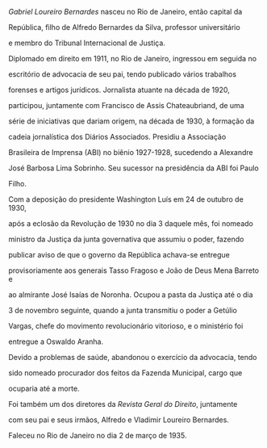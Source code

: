

*Gabriel Loureiro Bernardes* nasceu no Rio de Janeiro, então capital da

República, filho de Alfredo Bernardes da Silva, professor universitário

e membro do Tribunal Internacional de Justiça.



Diplomado em direito em 1911, no Rio de Janeiro, ingressou em seguida no

escritório de advocacia de seu pai, tendo publicado vários trabalhos

forenses e artigos jurídicos. Jornalista atuante na década de 1920,

participou, juntamente com Francisco de Assis Chateaubriand, de uma

série de iniciativas que dariam origem, na década de 1930, à formação da

cadeia jornalística dos Diários Associados. Presidiu a Associação

Brasileira de Imprensa (ABI) no biênio 1927-1928, sucedendo a Alexandre

José Barbosa Lima Sobrinho. Seu sucessor na presidência da ABI foi Paulo

Filho.



Com a deposição do presidente Washington Luís em 24 de outubro de 1930,

após a eclosão da Revolução de 1930 no dia 3 daquele mês, foi nomeado

ministro da Justiça da junta governativa que assumiu o poder, fazendo

publicar aviso de que o governo da República achava-se entregue

provisoriamente aos generais Tasso Fragoso e João de Deus Mena Barreto e

ao almirante José Isaías de Noronha. Ocupou a pasta da Justiça até o dia

3 de novembro seguinte, quando a junta transmitiu o poder a Getúlio

Vargas, chefe do movimento revolucionário vitorioso, e o ministério foi

entregue a Oswaldo Aranha.



Devido a problemas de saúde, abandonou o exercício da advocacia, tendo

sido nomeado procurador dos feitos da Fazenda Municipal, cargo que

ocuparia até a morte.



Foi também um dos diretores da *Revista* *Geral do Direito*, juntamente

com seu pai e seus irmãos, Alfredo e Vladimir Loureiro Bernardes.



Faleceu no Rio de Janeiro no dia 2 de março de 1935.



